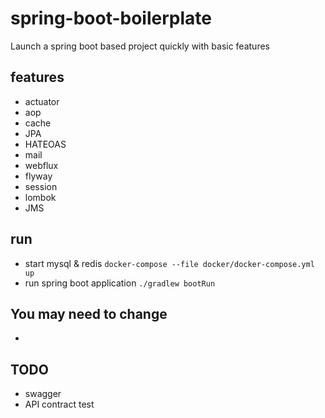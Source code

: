 # spring-boot-boilerplate
Launch a spring boot based project quickly with basic features 

## features

- actuator
- aop
- cache
- JPA
- HATEOAS
- mail
- webflux
- flyway
- session
- lombok
- JMS


## run 

- start mysql & redis `docker-compose --file docker/docker-compose.yml up`
- run spring boot application `./gradlew bootRun`

## You may need to change 

- 

## TODO 

- swagger 
- API contract test

